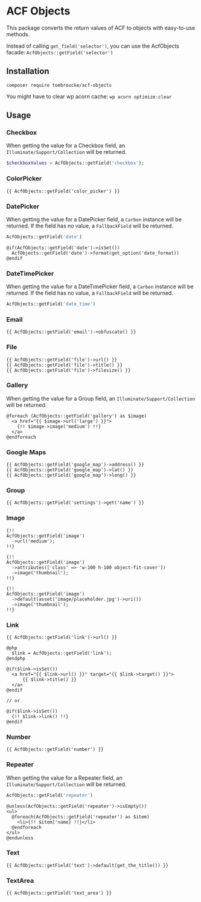 # ACF Objects

This package converts the return values of ACF to objects with easy-to-use methods.

Instead of calling `get_field('selector')`, you can use the AcfObjects facade: `AcfObjects::getField('selector')`

## Installation

`composer require tombroucke/acf-objects`

You might have to clear wp acorn cache: `wp acorn optimize:clear`

## Usage

### Checkbox

When getting the value for a Checkbox field, an `Illuminate/Support/Collection` will be returned.

```php
$checkboxValues = AcfObjects::getField('checkbox');
```

### ColorPicker

```blade
{{ AcfObjects::getField('color_picker') }}
```

### DatePicker

When getting the value for a DatePicker field, a `Carbon` instance will be returned. If the field has no value, a `FallbackField` will be returned.

```php
AcfObjects::getField('date')
```

```blade
@if(AcfObjects::getField('date')->isSet())
  AcfObjects::getField('date')->format(get_option('date_format))
@endif
```

### DateTimePicker

When getting the value for a DateTimePicker field, a `Carbon` instance will be returned. If the field has no value, a `FallbackField` will be returned.

```php
AcfObjects::getField('date_time')
```

### Email

```blade
{{ AcfObjects::getField('email')->obfuscate() }}
```

### File

```blade
{{ AcfObjects::getField('file')->url() }}
{{ AcfObjects::getField('file')->title() }}
{{ AcfObjects::getField('file')->filesize() }}
```

### Gallery

When getting the value for a Group field, an `Illuminate/Support/Collection` will be returned.

```blade
@foreach (AcfObjects::getField('gallery') as $image)
  <a href="{{ $image->url('large') }}">
    {!! $image->image('medium') !!}
  </a>
@endforeach
```

### Google Maps

```blade
{{ AcfObjects::getField('google_map')->address() }}
{{ AcfObjects::getField('google_map')->lat() }}
{{ AcfObjects::getField('google_map')->long() }}
```

### Group

```blade
{{ AcfObjects::getField('settings')->get('name') }}
```

### Image

```blade
{!!
AcfObjects::getField('image')
  ->url('medium');
!!}

{!!
AcfObjects::getField('image')
  ->attributes(['class' => 'w-100 h-100 object-fit-cover'])
  ->image('thumbnail');
!!}

{!!
AcfObjects::getField('image')
  ->default(asset('image/placeholder.jpg')->uri())
  ->image('thumbnail');
!!}
```

### Link

```blade
{{ AcfObjects::getField('link')->url() }}

@php
  $link = AcfObjects::getField('link');
@endphp

@if($link->isSet())
  <a href="{{ $link->url() }}" target="{{ $link->target() }}">
      {{ $link->title() }}
  </a>
@endif

// or

@if($link->isSet())
  {!! $link->link() !!}
@endif
```

### Number

```blade
{{ AcfObjects::getField('number') }}
```

### Repeater

When getting the value for a Repeater field, an `Illuminate/Support/Collection` will be returned.

```php
AcfObjects::getField('repeater')
```

```blade
@unless(AcfObjects::getField('repeater')->isEmpty())
<ul>
  @foreach(AcfObjects::getField('repeater') as $item)
    <li>{!! $item['name] !!}</li>
  @endforeach
</ul>
@endunless
```

### Text

```blade
{{ AcfObjects::getField('text')->default(get_the_title()) }}
```

### TextArea

```blade
{{ AcfObjects::getField('text_area') }}
```
